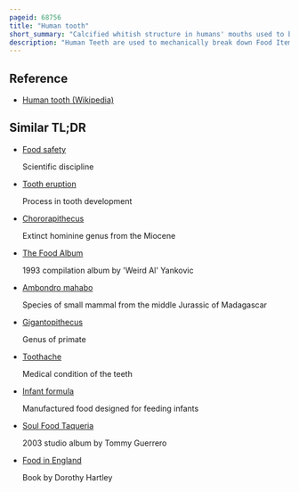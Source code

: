```yaml
---
pageid: 68756
title: "Human tooth"
short_summary: "Calcified whitish structure in humans' mouths used to break down food"
description: "Human Teeth are used to mechanically break down Food Items by cutting and crushing them in Preparation for Eating and Digesting. They are therefore considered Part of the human Digestive System. Humans have four Types of Teeth Incisors canines Premolars and Molars which each have a specific Function. The Incisors cut the Food, the Canines tear the Food and the Molars and Premolars crush the Food. The roots of teeth are embedded in the maxilla or the mandible and are covered by gums. Teeth are made up of multiple Tissues of varying Density and Hardness."
---
```


## Reference

- [Human tooth (Wikipedia)](https://en.wikipedia.org/?curid=68756)

## Similar TL;DR

- [Food safety](/tldr/en/food-safety)

  Scientific discipline

- [Tooth eruption](/tldr/en/tooth-eruption)

  Process in tooth development

- [Chororapithecus](/tldr/en/chororapithecus)

  Extinct hominine genus from the Miocene

- [The Food Album](/tldr/en/the-food-album)

  1993 compilation album by 'Weird Al' Yankovic

- [Ambondro mahabo](/tldr/en/ambondro-mahabo)

  Species of small mammal from the middle Jurassic of Madagascar

- [Gigantopithecus](/tldr/en/gigantopithecus)

  Genus of primate

- [Toothache](/tldr/en/toothache)

  Medical condition of the teeth

- [Infant formula](/tldr/en/infant-formula)

  Manufactured food designed for feeding infants

- [Soul Food Taqueria](/tldr/en/soul-food-taqueria)

  2003 studio album by Tommy Guerrero

- [Food in England](/tldr/en/food-in-england)

  Book by Dorothy Hartley
